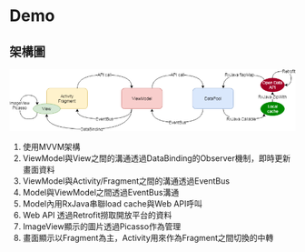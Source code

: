 # Demo

## 架構圖

<img src=https://github.com/Timmysun/Demo/blob/master/diagram.png >

1. 使用MVVM架構
2. ViewModel與View之間的溝通透過DataBinding的Observer機制，即時更新畫面資料
3. ViewModel與Activity/Fragment之間的溝通透過EventBus
4. Model與ViewModel之間透過EventBus溝通
5. Model內用RxJava串聯load cache與Web API呼叫
6. Web API 透過Retrofit撈取開放平台的資料
7. ImageView顯示的圖片透過Picasso作為管理
8. 畫面顯示以Fragment為主，Activity用來作為Fragment之間切換的中轉
